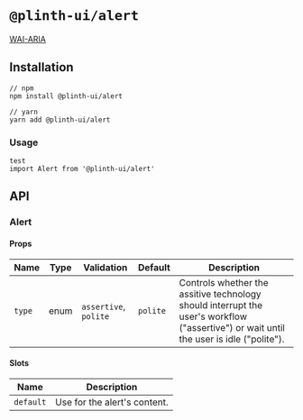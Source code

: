 # `@plinth-ui/alert`

[WAI-ARIA](https://www.w3.org/TR/wai-aria-practices-1.2/#alert)

## Installation

```
// npm
npm install @plinth-ui/alert

// yarn
yarn add @plinth-ui/alert
```

### Usage

```
test
import Alert from '@plinth-ui/alert'
```

## API

### Alert

#### Props

| Name   | Type | Validation            | Default  | Description                                                                                                                            |
| ------ | ---- | --------------------- | -------- | -------------------------------------------------------------------------------------------------------------------------------------- |
| `type` | enum | `assertive`, `polite` | `polite` | Controls whether the assitive technology should interrupt the user's workflow ("assertive") or wait until the user is idle ("polite"). |

#### Slots

| Name      | Description                  |
| --------- | ---------------------------- |
| `default` | Use for the alert's content. |
